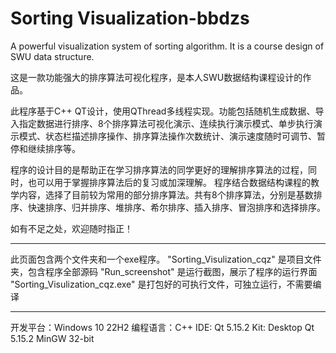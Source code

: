 # Sorting Visualization-bbdzs
 A powerful visualization system of sorting algorithm. It is a course design of SWU data structure.

这是一款功能强大的排序算法可视化程序，是本人SWU数据结构课程设计的作品。

此程序基于C++ QT设计，使用QThread多线程实现。功能包括随机生成数据、导入指定数据进行排序、8个排序算法可视化演示、连续执行演示模式、单步执行演示模式、状态栏描述排序操作、排序算法操作次数统计、演示速度随时可调节、暂停和继续排序等。

程序的设计目的是帮助正在学习排序算法的同学更好的理解排序算法的过程，同时，也可以用于掌握排序算法后的复习或加深理解。
程序结合数据结构课程的教学内容，选择了目前较为常用的部分排序算法。共有8个排序算法，分别是基数排序、快速排序、归并排序、堆排序、希尔排序、插入排序、冒泡排序和选择排序。

如有不足之处，欢迎随时指正！

---------------------------------------------------------

此页面包含两个文件夹和一个exe程序。
"Sorting_Visulization_cqz" 是项目文件夹，包含程序全部源码
"Run_screenshot" 是运行截图，展示了程序的运行界面
"Sorting_Visulization_cqz.exe" 是打包好的可执行文件，可独立运行，不需要编译

---------------------------------------------------------

开发平台：Windows 10 22H2
编程语言：C++
IDE: Qt 5.15.2
Kit: Desktop Qt 5.15.2 MinGW 32-bit




